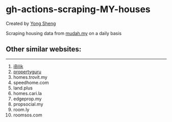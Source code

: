 # gh-actions-scraping-MY-houses
Created by [Yong Sheng](https://tanyongsheng.net)

Scraping housing data from [mudah.my](https://www.mudah.my/) on a daily basis

## Other similar websites:
---------------------------
1. [iBilik](https://ibilik.my)
1. [propertyguru](https://iproperty.com.my)
1. homes.trovit.my
1. speedhome.com
1. land.plus
1. homes.cari.la
1. edgeprop.my
1. propsocial.my
1. room.ly
1. roomsos.com

